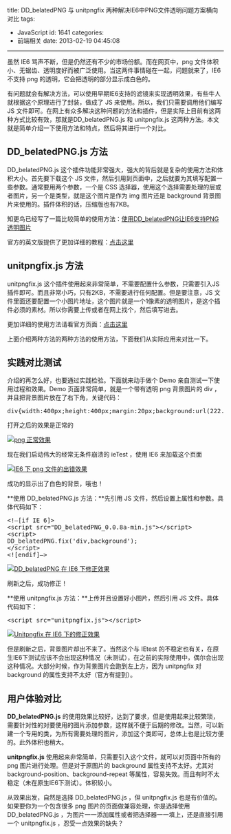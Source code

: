 title: DD_belatedPNG 与 unitpngfix 两种解决IE6中PNG文件透明问题方案横向对比
tags:
  - JavaScript
id: 1641
categories:
  - 前端相关
date: 2013-02-19 04:45:08
---

虽然 IE6 骂声不断，但是仍然还有不少的市场份额。而在网页中，png 文件体积小、无锯齿、透明度好而被广泛使用。当这两件事情碰在一起，问题就来了，IE6 不支持 png 的透明，它会把透明的部分显示成白色的。

有问题就会有解决方法，可以使用早期IE6支持的滤镜来实现透明效果，有些牛人就根据这个原理进行了封装，做成了 JS 来使用。所以，我们只需要调用他们编写 JS 文件即可。在网上有众多解决这种问题的方法和插件，但是实际上目前有这两种方式比较有效，那就是DD_belatedPNG.js 和 unitpngfix.js 这两种方法。本文就是简单介绍一下使用方法和特点，然后将其进行一个对比。

## DD_belatedPNG.js 方法

DD_belatedPNG.js 这个插件功能非常强大，强大的背后就是复杂的使用方法和体积大小。首先要下载这个 JS 文件，然后引用到页面中，之后就要为其填写配置一些参数。通常要用两个参数，一个是 CSS 选择器，使用这个选择需要处理的层或者图片，另一个是类型，就是这个图片是作为 img 图片还是 background 背景图片来使用的。插件体积的话，压缩版也有7KB。

知更鸟已经写了一篇比较简单的使用方法：[使用DD_belatedPNG让IE6支持PNG透明图片](http://zmingcx.com/dd_belatedpng-solve-png-images-under-ie6-transparent-application-tutorial.html)

官方的英文版提供了更加详细的教程：[点击这里](http://www.dillerdesign.com/experiment/DD_belatedPNG/)

## unitpngfix.js 方法

unitpngfix.js 这个插件使用起来非常简单，不需要配置什么参数，只需要引入JS插件即可。而且非常小巧，只有2KB，不需要进行任何配置。但是要注意，JS 文件里面还要配置一个小图片地址，这个图片就是一个1像素的透明图片，是这个插件必须的素材。所以你需要上传或者在网上找个，然后填写进去。

更加详细的使用方法请看官方页面：[点击这里](http://labs.unitinteractive.com/unitpngfix.php)

上面介绍两种方法的两种方法的使用方法，下面我们从实际应用来对比一下。

## 实践对比测试

介绍的再怎么好，也要通过实践检验。下面就来动手做个 Demo 亲自测试一下使用过程和效果。Demo 页面非常简单，就是一个带有透明 png 背景图片的 div ，并且把背景图片放在了右下角，关键代码：
<pre>div{width:400px;height:400px;margin:20px;background:url(222.png) bottom right no-repeat;border:1px solid #000;}</pre>
打开之后的效果是正常的

[![png 正常效果](http://qxzm-img.b0.upaiyun.com/blog/2013/02/1641/pngfix0.png)](http://qxzm-img.b0.upaiyun.com/blog/2013/02/1641/pngfix0.png)

现在我们启动伟大的经常无条件崩溃的 ieTest ，使用 IE6 来加载这个页面

[![IE6 下 png 文件的出错效果](http://qxzm-img.b0.upaiyun.com/blog/2013/02/1641/pngfix1.png)](http://qxzm-img.b0.upaiyun.com/blog/2013/02/1641/pngfix1.png)

成功的显示出了白色的背景，哦也！

**使用 DD_belatedPNG.js 方法：**先引用 JS 文件，然后设置上属性和参数。具体代码如下：
<pre>&lt;!–[if IE 6]&gt;
&lt;script src="DD_belatedPNG_0.0.8a-min.js"&gt;&lt;/script&gt;
&lt;script&gt;
DD_belatedPNG.fix('div,background');
&lt;/script&gt;
&lt;![endif]–&gt;</pre>
[![DD_belatedPNG 在 IE6 下修正效果](http://qxzm-img.b0.upaiyun.com/blog/2013/02/1641/pngfix2.png)](http://qxzm-img.b0.upaiyun.com/blog/2013/02/1641/pngfix2.png)

刷新之后，成功修正！

**使用 unitpngfix.js 方法：**上传并且设置好小图片，然后引用 JS 文件。具体代码如下：
<pre>&lt;script src="unitpngfix.js"&gt;&lt;/script&gt;</pre>
[![Unitpngfix 在 IE6 下的修正效果](http://qxzm-img.b0.upaiyun.com/blog/2013/02/1641/pngfix3.png)](http://qxzm-img.b0.upaiyun.com/blog/2013/02/1641/pngfix3.png)

但是刷新之后，背景图片却出不来了。当然这个与 IEtest 的不稳定也有关，在原生IE6下测试应该不会出现这种情况（未测试），在之前的实际使用中，偶尔会出现这种情况。大部分时候，作为背景图片会跑到左上方，因为 unitpngfix 对 background 的属性支持不太好（官方有提到）。

## 用户体验对比

**DD_belatedPNG.js** 的使用效果比较好，达到了要求，但是使用起来比较繁琐，需要针对性的对要使用的图片添加参数，这样就不便于后期的修改。当然，可以新建一个专用的类，为所有需要处理的图片，添加这个类即可，总体上也是比较方便的。此外体积也稍大。

**unitpngfix.js** 使用起来非常简单，只需要引入这个文件，就可以对页面中所有的 png 图片进行处理。但是对于原图片的 background 属性支持不太好。尤其对 background-position、background-repeat 等属性，容易失效。而且有时不太稳定（未在原生IE6下测试）。体积较小。

从效果出发，自然是选择 DD_belatedPNG.js ，但 unitpngfix.js 也是有价值的。如果要你为一个包含很多 png 图片的页面做兼容处理，你是选择使用 DD_belatedPNG.js ，为图片一一添加属性或者把选择器一一填上，还是直接引用一个 unitpngfix.js ，忍受一点效果的缺失？